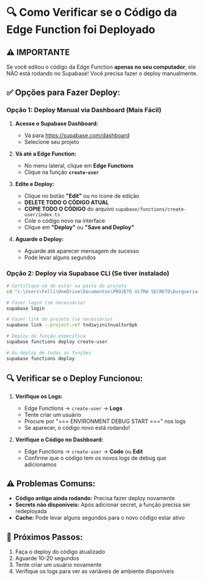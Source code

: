 # 🔍 Como Verificar se o Código da Edge Function foi Deployado

## ⚠️ IMPORTANTE

Se você editou o código da Edge Function **apenas no seu computador**, ele NÃO está rodando no Supabase! Você precisa fazer o deploy manualmente.

## ✅ Opções para Fazer Deploy:

### Opção 1: Deploy Manual via Dashboard (Mais Fácil)

1. **Acesse o Supabase Dashboard:**
   - Vá para https://supabase.com/dashboard
   - Selecione seu projeto

2. **Vá até a Edge Function:**
   - No menu lateral, clique em **Edge Functions**
   - Clique na função **`create-user`**

3. **Edite e Deploy:**
   - Clique no botão **"Edit"** ou no ícone de edição
   - **DELETE TODO O CÓDIGO ATUAL**
   - **COPIE TODO O CÓDIGO** do arquivo `supabase/functions/create-user/index.ts`
   - Cole o código novo na interface
   - Clique em **"Deploy"** ou **"Save and Deploy"**

4. **Aguarde o Deploy:**
   - Aguarde até aparecer mensagem de sucesso
   - Pode levar alguns segundos

### Opção 2: Deploy via Supabase CLI (Se tiver instalado)

```bash
# Certifique-se de estar na pasta do projeto
cd "c:\Users\Felli\OneDrive\Documentos\PROJETO ULTRA SECRETO\burgueria-saas-main"

# Fazer login (se necessário)
supabase login

# Fazer link do projeto (se necessário)
supabase link --project-ref tndiwjznitnualtorbpk

# Deploy da função específica
supabase functions deploy create-user

# Ou deploy de todas as funções
supabase functions deploy
```

## 🔍 Verificar se o Deploy Funcionou:

1. **Verifique os Logs:**
   - Edge Functions → `create-user` → **Logs**
   - Tente criar um usuário
   - Procure por "=== ENVIRONMENT DEBUG START ===" nos logs
   - Se aparecer, o código novo está rodando!

2. **Verifique o Código no Dashboard:**
   - Edge Functions → `create-user` → **Code** ou **Edit**
   - Confirme que o código tem os novos logs de debug que adicionamos

## ⚠️ Problemas Comuns:

- **Código antigo ainda rodando:** Precisa fazer deploy novamente
- **Secrets não disponíveis:** Após adicionar secret, a função precisa ser redeployada
- **Cache:** Pode levar alguns segundos para o novo código estar ativo

## 🎯 Próximos Passos:

1. Faça o deploy do código atualizado
2. Aguarde 10-20 segundos
3. Tente criar um usuário novamente
4. Verifique os logs para ver as variáveis de ambiente disponíveis

